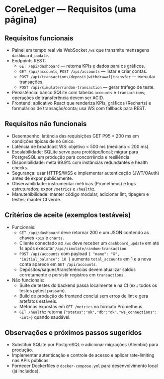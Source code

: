 
# CoreLedger — Requisitos (uma página)

## Requisitos funcionais
- Painel em tempo real via WebSocket `/ws` que transmite mensagens `dashboard_update`.
- Endpoints REST:
  - `GET /api/dashboard` — retorna KPIs e dados para os gráficos.
  - `GET /api/accounts`, `POST /api/accounts` — listar e criar contas.
  - `POST /api/transactions/deposit|withdrawal|transfer` — executar transações.
  - `POST /api/simulate/random-transaction` — gerar tráfego de teste.
- Persistência: banco SQLite com tabelas `accounts` e `transactions`; operações de transferência devem ser ACID.
- Frontend: aplicativo React que renderiza KPIs, gráficos (Recharts) e formulários de transação/conta; usa WS com fallback para REST.

## Requisitos não funcionais
- Desempenho: latência das requisições GET P95 &lt; 200 ms em condições típicas de nó único.
- Latência de broadcast WS: objetivo &lt; 500 ms (mediana &lt; 200 ms).
- Escalabilidade: SQLite serve para protótipo/local; migrar para PostgreSQL em produção para concorrência e resiliência.
- Disponibilidade: meta 99.9% com instâncias redundantes e health checks.
- Segurança: usar HTTPS/WSS e implementar autenticação (JWT/OAuth) antes de expor publicamente.
- Observabilidade: instrumentar métricas (Prometheus) e logs estruturados; expor `/metrics` e `/healthz`.
- Manutenibilidade: manter código modular, adicionar lint, tipagem e testes; manter CI verde.

## Critérios de aceite (exemplos testáveis)
- Funcionais:
  - `GET /api/dashboard` deve retornar 200 e um JSON contendo as chaves `kpis` e `charts`.
  - Cliente conectado ao `/ws` deve receber um `dashboard_update` em até 1s após executar `/api/simulate/random-transaction`.
  - `POST /api/accounts` com payload `{ "name": "X", "initial_balance": 10 }` aumenta `total_accounts` em 1 e a nova conta aparece em `GET /api/accounts`.
  - Depósitos/saques/transferências devem atualizar saldos corretamente e persistir registros em `transactions`.
- Não funcionais:
  - Suíte de testes do backend passa localmente e na CI (ex.: todos os testes pytest passam).
  - Build de produção do frontend conclui sem erros de lint e gera artefatos estáveis.
  - Métricas expostas em `GET /metrics` no formato Prometheus.
  - `GET /healthz` retorna `{"status":"ok","db":"ok","ws_connections":<int>}` quando saudável.

## Observações e próximos passos sugeridos
- Substituir SQLite por PostgreSQL e adicionar migrações (Alembic) para produção.
- Implementar autenticação e controle de acesso e aplicar rate-limiting nas APIs públicas.
- Fornecer Dockerfiles e `docker-compose.yml` para desenvolvimento local (já incluídos).

